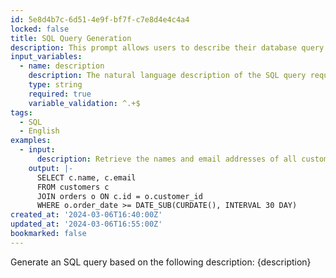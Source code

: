 ```yaml
---
id: 5e8d4b7c-6d51-4e9f-bf7f-c7e8d4e4c4a4
locked: false
title: SQL Query Generation
description: This prompt allows users to describe their database query requirements in natural language and generates the corresponding SQL queries.
input_variables:
  - name: description
    description: The natural language description of the SQL query requirements
    type: string
    required: true
    variable_validation: ^.+$
tags:
  - SQL
  - English
examples:
  - input:
      description: Retrieve the names and email addresses of all customers who have placed an order in the last 30 days
    output: |-
      SELECT c.name, c.email
      FROM customers c
      JOIN orders o ON c.id = o.customer_id
      WHERE o.order_date >= DATE_SUB(CURDATE(), INTERVAL 30 DAY)
created_at: '2024-03-06T16:40:00Z'
updated_at: '2024-03-06T16:55:00Z'
bookmarked: false
---
```


Generate an SQL query based on the following description: {description}

